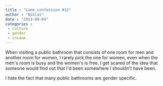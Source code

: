 ```yaml
---
title : "Lame confession #12"
author : "Niklas"
date : "2013-09-04"
categories : 
 - culture
 - gender
 - insane
---
```


When visiting a public bathroom that consists of one room for men and another room for women, I rarely pick the one for women, even when the men's room is busy and the women's is free. I get scared of the idea that someone would find out that I'd been somewhere I shouldn't have been.

I hate the fact that many public bathrooms are gender specific.
